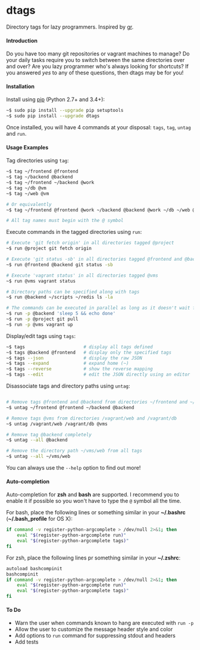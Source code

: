 # dtags 
Directory tags for lazy programmers.
Inspired by [gr](https://github.com/mixu/gr).

#### Introduction

Do you have too many git repositories or vagrant machines to manage? Do your 
daily tasks require you to switch between the same directories over and over? 
Are you lazy programmer who's always looking for shortcuts? If you answered
*yes* to any of these questions, then dtags may be for you!

#### Installation

Install using [pip](https://pip.pypa.io) (Python 2.7+ and 3.4+):
```bash
~$ sudo pip install --upgrade pip setuptools
~$ sudo pip install --upgrade dtags
```

Once installed, you will have 4 commands at your disposal: 
`tags`, `tag`, `untag` and `run`.

#### Usage Examples

Tag directories using `tag`:
```bash
~$ tag ~/frontend @frontend
~$ tag ~/backend @backend
~$ tag ~/frontend ~/backend @work
~$ tag ~/db @vm
~$ tag ~/web @vm

# Or equivalently
~$ tag ~/frontend @frontend @work ~/backend @backend @work ~/db ~/web @vm

# All tag names must begin with the @ symbol
```

Execute commands in the tagged directories using `run`:
```bash
# Execute 'git fetch origin' in all directories tagged @project
~$ run @project git fetch origin

# Execute 'git status -sb' in all directories tagged @frontend and @backend
~$ run @frontend @backend git status -sb

# Execute 'vagrant status' in all directories tagged @vms
~$ run @vms vagrant status

# Directory paths can be specified along with tags
~$ run @backend ~/scripts ~/redis ls -la

# The commands can be executed in parallel as long as it doesn't wait for input!
~$ run -p @backend 'sleep 5 && echo done'
~$ run -p @project git pull
~$ run -p @vms vagrant up
```

Display/edit tags using `tags`:
```bash
~$ tags						 # display all tags defined
~$ tags @backend @frontend   # display only the specified tags
~$ tags --json               # display the raw JSON
~$ tags --expand             # expand home (~)
~$ tags --reverse            # show the reverse mapping
~$ tags --edit               # edit the JSON directly using an editor
```

Disassociate tags and directory paths using `untag`:
```bash

# Remove tags @frontend and @backend from directories ~/frontend and ~/backend respectively
~$ untag ~/frontend @frontend ~/backend @backend

# Remove tags @vms from directories /vagrant/web and /vagrant/db
~$ untag /vagrant/web /vagrant/db @vms

# Remove tag @backend completely
~$ untag --all @backend

# Remove the directory path ~/vms/web from all tags
~$ untag --all ~/vms/web 
```

You can always use the `--help` option to find out more!


#### Auto-completion

Auto-completion for **zsh** and **bash** are supported. I recommend you to 
enable it if possible so you won't have to type the `@` symbol all the time.

For bash, place the following lines or something similar in your 
**~/.bashrc** (**~/.bash_profile** for OS X):
```bash
if command -v register-python-argcomplete > /dev/null 2>&1; then
    eval "$(register-python-argcomplete run)"                                                                                                        
    eval "$(register-python-argcomplete tags)"
fi
```

For zsh, place the following lines pr something similar in your **~/.zshrc**: 
```bash                                                                                  
autoload bashcompinit                                                           
bashcompinit 
if command -v register-python-argcomplete > /dev/null 2>&1; then
    eval "$(register-python-argcomplete run)"                                                                                                      
    eval "$(register-python-argcomplete tags)"
fi
```

#### To Do

* Warn the user when commands known to hang are executed with `run -p`
* Allow the user to customize the message header style and color
* Add options to `run` command for suppressing stdout and headers
* Add tests
